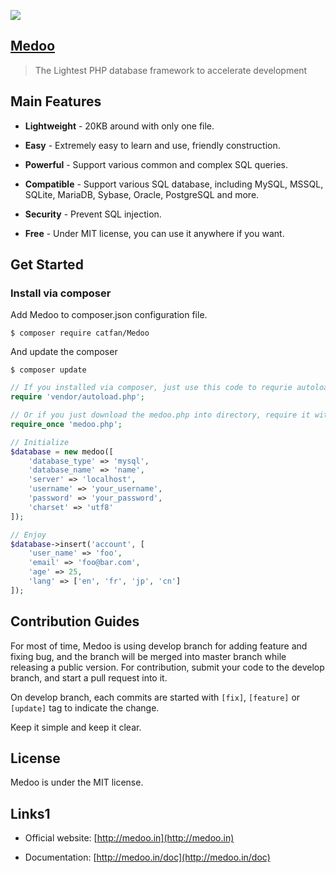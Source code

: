 ![](https://raw.githubusercontent.com/catfan/Medoo/develop/src/medoo-logo.png)

## [Medoo](http://medoo.in)

> The Lightest PHP database framework to accelerate development

## Main Features

* **Lightweight** - 20KB around with only one file.

* **Easy** - Extremely easy to learn and use, friendly construction.

* **Powerful** - Support various common and complex SQL queries.

* **Compatible** - Support various SQL database, including MySQL, MSSQL, SQLite, MariaDB, Sybase, Oracle, PostgreSQL and more.

* **Security** - Prevent SQL injection.

* **Free** - Under MIT license, you can use it anywhere if you want.

## Get Started

### Install via composer

Add Medoo to composer.json configuration file.
```
$ composer require catfan/Medoo
```

And update the composer
```
$ composer update
```

```php
// If you installed via composer, just use this code to requrie autoloader on the top of your projects.
require 'vendor/autoload.php';

// Or if you just download the medoo.php into directory, require it with the correct path.
require_once 'medoo.php';

// Initialize
$database = new medoo([
    'database_type' => 'mysql',
    'database_name' => 'name',
    'server' => 'localhost',
    'username' => 'your_username',
    'password' => 'your_password',
    'charset' => 'utf8'
]);

// Enjoy
$database->insert('account', [
    'user_name' => 'foo',
    'email' => 'foo@bar.com',
    'age' => 25,
    'lang' => ['en', 'fr', 'jp', 'cn']
]);
```

## Contribution Guides

For most of time, Medoo is using develop branch for adding feature and fixing bug, and the branch will be merged into master branch while releasing a public version. For contribution, submit your code to the develop branch, and start a pull request into it.

On develop branch, each commits are started with `[fix]`, `[feature]` or `[update]` tag to indicate the change.

Keep it simple and keep it clear.

## License

Medoo is under the MIT license.

## Links1

* Official website: [http://medoo.in](http://medoo.in)

* Documentation: [http://medoo.in/doc](http://medoo.in/doc)
